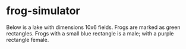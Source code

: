 # frog-simulator
Below is a lake with dimensions 10x6 fields. Frogs are marked as green rectangles. Frogs with a small blue rectangle is a male; with a purple rectangle female.
